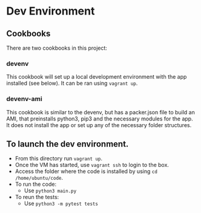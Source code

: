 # Dev Environment

## Cookbooks

There are two cookbooks in this project:

### devenv

This cookbook will set up a local development environment with the app installed (see below). It can be ran using `vagrant up`.

### devenv-ami

This cookbook is similar to the devenv, but has a packer.json file to build an AMI, that preinstalls python3, pip3 and the necessary modules for the app. It does not install the app or set up any of the necessary folder structures.

## To launch the dev environment.

- From this directory run `vagrant up`.
- Once the VM has started, use `vagrant ssh` to login to the box.
- Access the folder where the code is installed by using `cd /home/ubuntu/code`.
- To run the code:
  - Use `python3 main.py`
- To reun the tests:
  - Use `python3 -m pytest tests`
